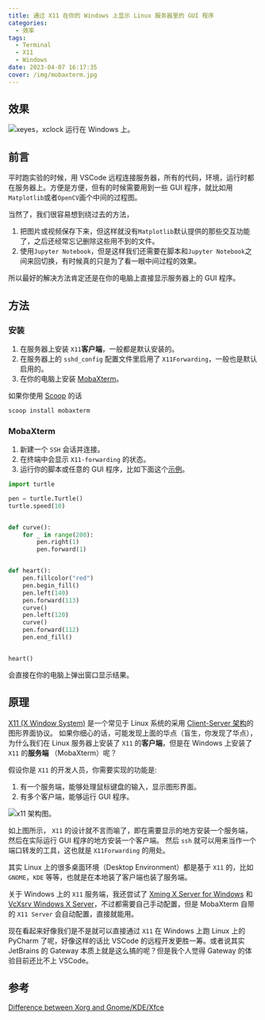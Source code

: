 ```yaml
---
title: 通过 X11 在你的 Windows 上显示 Linux 服务器里的 GUI 程序
categories:
  - 效率
tags:
  - Terminal
  - X11
  - Windows
date: 2023-04-07 16:17:35
cover: /img/mobaxterm.jpg
---
```


## 效果

![xeyes，xclock 运行在 Windows 上。](img/mobaxterm.jpg)

## 前言

平时跑实验的时候，用 VSCode 远程连接服务器，所有的代码，环境，运行时都在服务器上。方便是方便，但有的时候需要用到一些 GUI 程序，就比如用`Matplotlib`或者`OpenCV`画个中间的过程图。

当然了，我们很容易想到绕过去的方法，

1. 把图片或视频保存下来，但这样就没有`Matplotlib`默认提供的那些交互功能了，之后还经常忘记删除这些用不到的文件。
2. 使用`Jupyter Notebook`，但是这样我们还需要在脚本和`Jupyter Notebook`之间来回切换，有时候真的只是为了看一眼中间过程的效果。

所以最好的解决方法肯定还是在你的电脑上直接显示服务器上的 GUI 程序。

## 方法

### 安装

1. 在服务器上安装 `X11`**客户端**，一般都是默认安装的。
2. 在服务器上的 `sshd_config` 配置文件里启用了 `X11Forwarding`，一般也是默认启用的。
3. 在你的电脑上安装 [MobaXterm](https://mobaxterm.mobatek.net/)。

如果你使用 [Scoop](windows-package-manager-scoop) 的话

```powershell
scoop install mobaxterm
```

### MobaXterm

1. 新建一个 `SSH` 会话并连接。
2. 在终端中会显示 `X11-forwarding` 的状态。
3. 运行你的脚本或任意的 GUI 程序，比如下面这个[示例](https://www.geeksforgeeks.org/draw-heart-using-turtle-graphics-in-python/)。

```python
import turtle

pen = turtle.Turtle()
turtle.speed(10)


def curve():
    for _ in range(200):
        pen.right(1)
        pen.forward(1)


def heart():
    pen.fillcolor("red")
    pen.begin_fill()
    pen.left(140)
    pen.forward(113)
    curve()
    pen.left(120)
    curve()
    pen.forward(112)
    pen.end_fill()


heart()
```

会直接在你的电脑上弹出窗口显示结果。

## 原理

[X11 (X Window System)](https://en.wikipedia.org/wiki/X_Window_System) 是一个常见于 Linux 系统的采用 [Client-Server 架构](https://en.wikipedia.org/wiki/Client%E2%80%93server_model)的图形界面协议。
如果你细心的话，可能发现上面的华点（盲生，你发现了华点），为什么我们在 Linux 服务器上安装了 `X11` 的**客户端**，但是在 Windows 上安装了 `X11` 的**服务端** （MobaXterm）呢？

假设你是 `X11` 的开发人员，你需要实现的功能是:

1. 有一个服务端，能够处理鼠标键盘的输入，显示图形界面。
2. 有多个客户端，能够运行 GUI 程序。

![x11 架构图。](img/X11.png)

如上图所示， `X11` 的设计就不言而喻了，即在需要显示的地方安装一个服务端，然后在实际运行 GUI 程序的地方安装一个客户端。
然后 `ssh` 就可以用来当作一个端口转发的工具，这也就是 `X11Forwarding` 的用处。

其实 Linux 上的很多桌面环境（Desktop Environment）都是基于 `X11` 的，比如 `GNOME`，`KDE` 等等，也就是在本地装了客户端也装了服务端。

关于 Windows 上的 `X11` 服务端，我还尝试了 [Xming X Server for Windows](http://www.straightrunning.com/XmingNotes/) 和 [VcXsrv Windows X Server](https://sourceforge.net/projects/vcxsrv/)，不过都需要自己手动配置，但是 MobaXterm 自带的 `X11 Server` 会自动配置，直接就能用。

现在看起来好像我们是不是就可以直接通过 `X11` 在 Windows 上跑 Linux 上的 PyCharm 了呢，好像这样的话比 VSCode 的远程开发更胜一筹。或者说其实 JetBrains 的 Gateway 本质上就是这么搞的呢？但是我个人觉得 Gateway 的体验目前还比不上 VSCode。

## 参考

[Difference between Xorg and Gnome/KDE/Xfce](https://unix.stackexchange.com/questions/345344/difference-between-xorg-and-gnome-kde-xfce)
